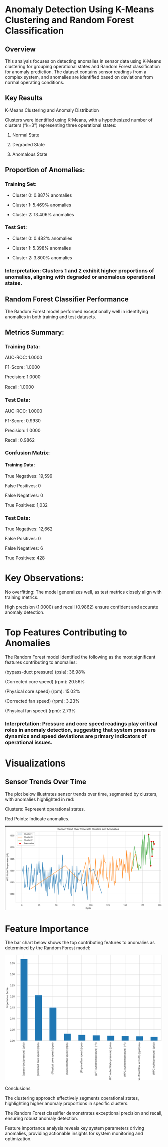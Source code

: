 # Anomaly Detection Using K-Means Clustering and Random Forest Classification

## Overview

This analysis focuses on detecting anomalies in sensor data using K-Means clustering for grouping operational states and Random Forest classification for anomaly prediction. The dataset contains sensor readings from a complex system, and anomalies are identified based on deviations from normal operating conditions.

## Key Results

K-Means Clustering and Anomaly Distribution

Clusters were identified using K-Means, with a hypothesized number of clusters (“k=3”) representing three operational states:

1. Normal State

2. Degraded State

3. Anomalous State

## Proportion of Anomalies:

### Training Set:

* Cluster 0: 0.887% anomalies

- Cluster 1: 5.469% anomalies

- Cluster 2: 13.406% anomalies

### Test Set:

- Cluster 0: 0.482% anomalies

- Cluster 1: 5.398% anomalies

- Cluster 2: 3.800% anomalies

### Interpretation: Clusters 1 and 2 exhibit higher proportions of anomalies, aligning with degraded or anomalous operational states.

## Random Forest Classifier Performance

The Random Forest model performed exceptionally well in identifying anomalies in both training and test datasets.

## Metrics Summary:

### Training Data:

AUC-ROC: 1.0000

F1-Score: 1.0000

Precision: 1.0000

Recall: 1.0000

### Test Data:

AUC-ROC: 1.0000

F1-Score: 0.9930

Precision: 1.0000

Recall: 0.9862

###  Confusion Matrix:

#### Training Data:

True Negatives: 19,599

False Positives: 0

False Negatives: 0

True Positives: 1,032

### Test Data:

True Negatives: 12,662

False Positives: 0

False Negatives: 6

True Positives: 428

# Key Observations:

No overfitting: The model generalizes well, as test metrics closely align with training metrics.

High precision (1.0000) and recall (0.9862) ensure confident and accurate anomaly detection.

# Top Features Contributing to Anomalies

The Random Forest model identified the following as the most significant features contributing to anomalies:

(bypass-duct pressure) (psia): 36.98%

(Corrected core speed) (rpm): 20.56%

(Physical core speed) (rpm): 15.02%

(Corrected fan speed) (rpm): 3.23%

(Physical fan speed) (rpm): 2.73%

### Interpretation: Pressure and core speed readings play critical roles in anomaly detection, suggesting that system pressure dynamics and speed deviations are primary indicators of operational issues.

# Visualizations

## Sensor Trends Over Time

The plot below illustrates sensor trends over time, segmented by clusters, with anomalies highlighted in red:

Clusters: Represent operational states.

Red Points: Indicate anomalies.

![Sensor Trends Over Time](Screenshot.png)



# Feature Importance

The bar chart below shows the top contributing features to anomalies as determined by the Random Forest model:

![Sensor Trends Over Time](Screenshot2.png)


Conclusions

The clustering approach effectively segments operational states, highlighting higher anomaly proportions in specific clusters.

The Random Forest classifier demonstrates exceptional precision and recall, ensuring robust anomaly detection.

Feature importance analysis reveals key system parameters driving anomalies, providing actionable insights for system monitoring and optimization.

